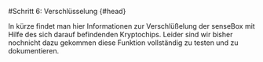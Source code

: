 #Schritt 6: Verschlüsselung {#head}
<div class="description">In kürze findet man hier Informationen zur Verschlüßelung der senseBox mit Hilfe des sich darauf befindenden Kryptochips. Leider sind wir bisher nochnicht dazu gekommen diese Funktion vollständig zu testen und zu dokumentieren.</div>

<div class="line">
    <br>
    <br>
</div>
